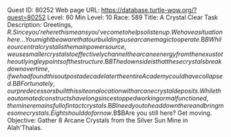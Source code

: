 Quest ID: 80252
Web page URL: https://database.turtle-wow.org/?quest=80252
Level: 60
Min Level: 10
Race: 589
Title: A Crystal Clear Task
Description: Greetings, $R. Since you're here this means you've come to help so listen up. We have a situation here... You might be aware that our buildings use arcane magic to operate.$B$BWhile our central crystal is the main power source, we use smaller crystals to effectively channel the arcane energy from the nexus to the outlying ley points of the structure.$B$BThe downside is that these crystals break down overtime, if we had found this outpost a decade later the entire Academy could have collapsed.$B$BFortunately, our predecessors built this site on a location with arcane crystal deposits. While the automated constructs have long since stopped working or malfunctioned, the mine remains full of intact crystals.$B$BI need you to head down there and bring me some crystals. Eight should do for now.$B$BAre you still here? Get moving.
Objective: Gather 8 Arcane Crystals from the Silver Sun Mine in Alah'Thalas.
